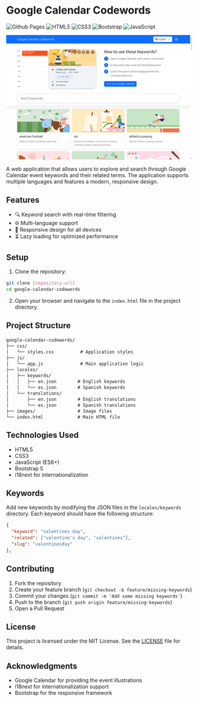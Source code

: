 # Google Calendar Codewords
![Github Pages](https://img.shields.io/badge/github%20pages-121013?style=for-the-badge&logo=github&logoColor=white)
![HTML5](https://img.shields.io/badge/html5-%23E34F26.svg?style=for-the-badge&logo=html5&logoColor=white)
![CSS3](https://img.shields.io/badge/css3-%231572B6.svg?style=for-the-badge&logo=css3&logoColor=white)
![Bootstrap](https://img.shields.io/badge/bootstrap-%238511FA.svg?style=for-the-badge&logo=bootstrap&logoColor=white)
![JavaScript](https://img.shields.io/badge/javascript-%23323330.svg?style=for-the-badge&logo=javascript&logoColor=%23F7DF1E)

![image](./images/preview.png)

A web application that allows users to explore and search through Google Calendar event keywords and their related terms. The application supports multiple languages and features a modern, responsive design.

## Features

- 🔍 Keyword search with real-time filtering
- 🌐 Multi-language support
- 📱 Responsive design for all devices
- ⏳ Lazy loading for optimized performance

## Setup

1. Clone the repository:
```bash
git clone [repository-url]
cd google-calendar-codewords
```

2. Open your browser and navigate to the `index.html` file in the project directory.

## Project Structure

```
google-calendar-codewords/
├── css/
│   └── styles.css          # Application styles
├── js/
│   └── app.js              # Main application logic
├── locales/
│   ├── keywords/
│   │   ├── en.json        # English keywords
│   │   └── es.json        # Spanish keywords
│   └── translations/
│       ├── en.json        # English translations
│       └── es.json        # Spanish translations
├── images/                # Image files
└── index.html             # Main HTML file
```

## Technologies Used

- HTML5
- CSS3
- JavaScript (ES6+)
- Bootstrap 5
- i18next for internationalization

## Keywords
Add new keywords by modifying the JSON files in the `locales/keywords` directory. Each keyword should have the following structure:

```json
{
  "keyword": "valentines day",
  "related": ["valentine's day", "valentines"],
  "slug": "valentinesday"
},
```

## Contributing

1. Fork the repository
2. Create your feature branch (`git checkout -b feature/missing-keywords`)
3. Commit your changes (`git commit -m 'Add some missing keywords'`)
4. Push to the branch (`git push origin feature/missing-keywords`)
5. Open a Pull Request

## License

This project is licensed under the MIT License. See the [LICENSE](./LICENSE) file for details.

## Acknowledgments

- Google Calendar for providing the event illustrations
- i18next for internationalization support
- Bootstrap for the responsive framework
